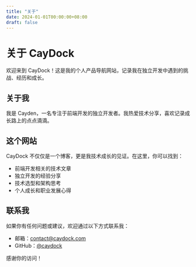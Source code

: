 ```yaml
---
title: "关于"
date: 2024-01-01T00:00:00+08:00
draft: false
---
```


# 关于 CayDock

欢迎来到 CayDock！这是我的个人产品导航网站，记录我在独立开发中遇到的挑战、经历和成长。

## 关于我

我是 Cayden，一名专注于前端开发的独立开发者。我热爱技术分享，喜欢记录成长路上的点点滴滴。

## 这个网站

CayDock 不仅仅是一个博客，更是我技术成长的见证。在这里，你可以找到：

- 前端开发相关的技术文章
- 独立开发的经验分享
- 技术选型和架构思考
- 个人成长和职业发展心得

## 联系我

如果你有任何问题或建议，欢迎通过以下方式联系我：

- 邮箱：contact@caydock.com
- GitHub：[@caydock](https://github.com/caydock)

感谢你的访问！
